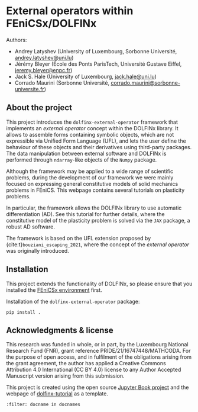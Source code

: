 # External operators within FEniCSx/DOLFINx

Authors:
* Andrey Latyshev (University of Luxembourg, Sorbonne Université,
  andrey.latyshev@uni.lu)
* Jérémy Bleyer (École des Ponts ParisTech, Université Gustave Eiffel, jeremy.bleyer@enpc.fr)
* Jack S. Hale (University of Luxembourg, jack.hale@uni.lu)
* Corrado Maurini (Sorbonne Université, corrado.maurini@sorbonne-universite.fr)

## About the project

This project introduces the `dolfinx-external-operator` framework that
implements an *external operator* concept within the DOLFINx library. It allows
to assemble forms containing symbolic objects, which are not expressible via
Unified Form Language (UFL), and lets the user define the behaviour of these
objects and their derivatives using third-party packages. The data manipulation
between external software and DOLFINx is performed through `ndarray`-like
objects of the `Numpy` package.

Although the framework may be applied to a wide range of scientific problems,
during the development of our framework we were mainly focused on expressing
general constitutive models of solid mechanics problems in FEniCS. This webpage
contains several tutorials on plasticity problems.

In particular, the framework allows the DOLFINx library to use automatic
differentiation (AD). See this tutorial for further details, where the
constitutive model of the plasticity problem is solved via the `JAX` package, a
robust AD software.

The framework is based on the UFL extension proposed by
{cite:t}`bouziani_escaping_2021`, where the concept of the *external operator*
was originally introduced.

## Installation

This project extends the functionality of DOLFINx, so please ensure that you
installed the [FEniCSx environment](https://fenicsproject.org/download/) first.

Installation of the `dolfinx-external-operator` package:

```Shell
pip install .
```

## Acknowledgments & license

This research was funded in whole, or in part, by the Luxembourg National
Research Fund (FNR), grant reference PRIDE/21/16747448/MATHCODA. For the purpose
of open access, and in fulfilment of the obligations arising from the grant
agreement, the author has applied a Creative Commons Attribution 4.0
International (CC BY 4.0) license to any Author Accepted Manuscript version
arising from this submission.

This project is created using the open source
[Jupyter Book project](https://jupyterbook.org/en/stable/intro.html) and the
webpage of [dolfinx-tutorial](https://jsdokken.com/dolfinx-tutorial/index.html)
as a template.


```{bibliography}
:filter: docname in docnames
```